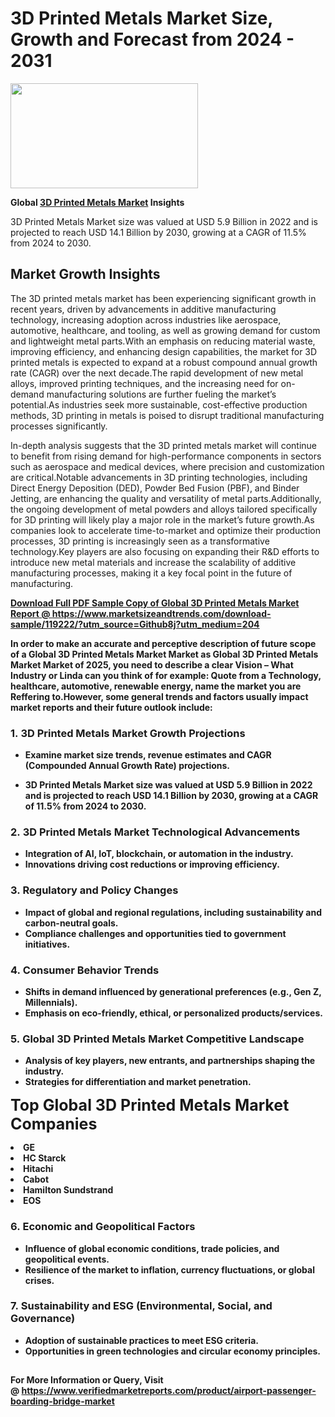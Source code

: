 <H1>3D Printed Metals Market Size, Growth and Forecast from 2024 - 2031</H1><img class="aligncenter size-medium wp-image-584254" src="https://thirdeyenews.in/wp-content/uploads/2024/09/Global-Market-Research-300x168.jpeg" alt="" width="300" height="168" /><p><strong>Global&nbsp;<a href="https://www.marketsizeandtrends.com/download-sample/119222/?utm_source=Github8j?utm_medium=204">3D Printed Metals Market</a> Insights</strong></p><p>3D Printed Metals Market size was valued at USD 5.9 Billion in 2022 and is projected to reach USD 14.1 Billion by 2030, growing at a CAGR of 11.5% from 2024 to 2030.</p><p><h2>Market Growth Insights</h2> <p>The 3D printed metals market has been experiencing significant growth in recent years, driven by advancements in additive manufacturing technology, increasing adoption across industries like aerospace, automotive, healthcare, and tooling, as well as growing demand for custom and lightweight metal parts.With an emphasis on reducing material waste, improving efficiency, and enhancing design capabilities, the market for 3D printed metals is expected to expand at a robust compound annual growth rate (CAGR) over the next decade.The rapid development of new metal alloys, improved printing techniques, and the increasing need for on-demand manufacturing solutions are further fueling the market’s potential.As industries seek more sustainable, cost-effective production methods, 3D printing in metals is poised to disrupt traditional manufacturing processes significantly.</p> <p><strong><a href="#"></a></strong></p> <p>In-depth analysis suggests that the 3D printed metals market will continue to benefit from rising demand for high-performance components in sectors such as aerospace and medical devices, where precision and customization are critical.Notable advancements in 3D printing technologies, including Direct Energy Deposition (DED), Powder Bed Fusion (PBF), and Binder Jetting, are enhancing the quality and versatility of metal parts.Additionally, the ongoing development of metal powders and alloys tailored specifically for 3D printing will likely play a major role in the market’s future growth.As companies look to accelerate time-to-market and optimize their production processes, 3D printing is increasingly seen as a transformative technology.Key players are also focusing on expanding their R&D efforts to introduce new metal materials and increase the scalability of additive manufacturing processes, making it a key focal point in the future of manufacturing.</p> <p><strong><a href="#"></p><p><span class=""><strong>Download Full PDF Sample Copy of Global 3D Printed Metals Market Report</strong> @ <a href="https://www.marketsizeandtrends.com/download-sample/119222/?utm_source=Github8j?utm_medium=204" target="_blank">https://www.marketsizeandtrends.com/download-sample/119222/?utm_source=Github8j?utm_medium=204</a></span></p><p>In order to make an accurate and perceptive description of future scope of a Global&nbsp;3D Printed Metals Market Market as Global&nbsp;3D Printed Metals Market Market of 2025, you need to describe a clear Vision &ndash; What Industry or Linda can you think of for example: Quote from a Technology, healthcare, automotive, renewable energy, name the market you are Reffering to.However, some general trends and factors usually impact market reports and their future outlook include:</p><h3>1.&nbsp;<strong>3D Printed Metals Market Growth Projections</strong></h3><ul><li>Examine market size trends, revenue estimates and CAGR (Compounded Annual Growth Rate) projections.</li><li><p>3D Printed Metals Market size was valued at USD 5.9 Billion in 2022 and is projected to reach USD 14.1 Billion by 2030, growing at a CAGR of 11.5% from 2024 to 2030.</p></li></ul><h3>2.&nbsp;<strong>3D Printed Metals Market Technological Advancements</strong></h3><ul><li>Integration of AI, IoT, blockchain, or automation in the industry.</li><li>Innovations driving cost reductions or improving efficiency.</li></ul><h3>3.&nbsp;<strong>Regulatory and Policy Changes</strong></h3><ul><li>Impact of global and regional regulations, including sustainability and carbon-neutral goals.</li><li>Compliance challenges and opportunities tied to government initiatives.</li></ul><h3>4.&nbsp;<strong>Consumer Behavior Trends</strong></h3><ul><li>Shifts in demand influenced by generational preferences (e.g., Gen Z, Millennials).</li><li>Emphasis on eco-friendly, ethical, or personalized products/services.</li></ul><h3>5.&nbsp;<strong>Global 3D Printed Metals Market Competitive Landscape</strong></h3><ul><li>Analysis of key players, new entrants, and partnerships shaping the industry.</li><li>Strategies for differentiation and market penetration.</li></ul><p data-pm-slice="1 1 []"><span style="color: inherit; font-family: inherit; font-size: 25px;">Top Global 3D Printed Metals Market Companies</span></p><div class="" data-test-id=""><p><li>GE</li><li> HC Starck</li><li> Hitachi</li><li> Cabot</li><li> Hamilton Sundstrand</li><li> EOS</li></p></div><h3>6.&nbsp;<strong>Economic and Geopolitical Factors</strong></h3><ul><li>Influence of global economic conditions, trade policies, and geopolitical events.</li><li>Resilience of the market to inflation, currency fluctuations, or global crises.</li></ul><h3>7.&nbsp;<strong>Sustainability and ESG (Environmental, Social, and Governance)</strong></h3><ul><li>Adoption of sustainable practices to meet ESG criteria.</li><li>Opportunities in green technologies and circular economy principles.</li></ul><h2><strong style="font-size: 14px;">For More Information or Query, Visit @&nbsp;</strong><a style="background-color: #ffffff; font-size: 14px;" href="https://www.marketsizeandtrends.com/report/3d-printed-metals-market/" target="_blank">https://www.verifiedmarketreports.com/product/airport-passenger-boarding-bridge-market</a></h2>